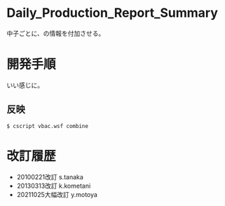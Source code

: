 # Daily_Production_Report_Summary

中子ごとに、の情報を付加させる。

# 開発手順

いい感じに。

## 反映

```
$ cscript vbac.wsf combine
```

# 改訂履歴

* 20100221改訂 s.tanaka
* 20130313改訂 k.kometani
* 20211025大幅改訂 y.motoya